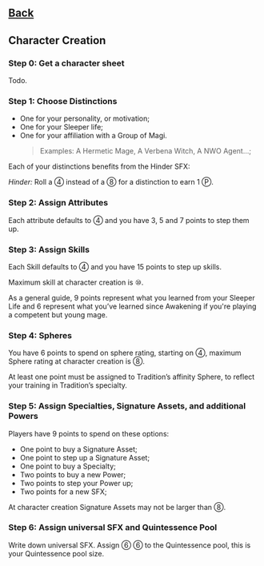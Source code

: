 ## [Back](../README.md)

## Character Creation

### Step 0: Get a character sheet
Todo.

### Step 1: Choose Distinctions
- One for your personality, or motivation;
- One for your Sleeper life;
- One for your affiliation with a Group of Magi.
  > Examples: A Hermetic Mage, A Verbena Witch, A NWO Agent…;

Each of your distinctions benefits from the Hinder SFX:

*Hinder:* Roll a <spc>④</spc> instead of a <spc>⑧</spc> for a distinction to earn 1 <spc>Ⓟ</spc>.

### Step 2: Assign Attributes
Each attribute defaults to <spc>④</spc> and you have 3, 5 and 7 points to step them up.

### Step 3: Assign Skills
Each Skill defaults to <spc>④</spc> and you have 15 points to step up skills. 

Maximum skill at character creation is <spc>⑩</spc>.

As a general guide, 9 points represent what you learned from your Sleeper Life and 6 represent what you’ve learned since Awakening if you're playing a competent but young mage.

### Step 4: Spheres
You have 6 points to spend on sphere rating, starting on <spc>④</spc>, maximum Sphere rating at character creation is <spc>⑧</spc>.

At least one point must be assigned to Tradition’s affinity Sphere, to reflect your training in Tradition’s specialty.

### Step 5: Assign Specialties, Signature Assets, and additional Powers
Players have 9 points to spend on these options:
- One point to buy a Signature Asset;
- One point to step up a Signature Asset;
- One point to buy a Specialty;
- Two points to buy a new Power;
- Two points to step your Power up;
- Two points for a new SFX;

At character creation Signature Assets may not be larger than <spc>⑧</spc>.

### Step 6: Assign universal SFX and Quintessence Pool
Write down universal SFX. Assign <spc>⑥</spc> <spc>⑥</spc> to the Quintessence pool, this is your Quintessence pool size.